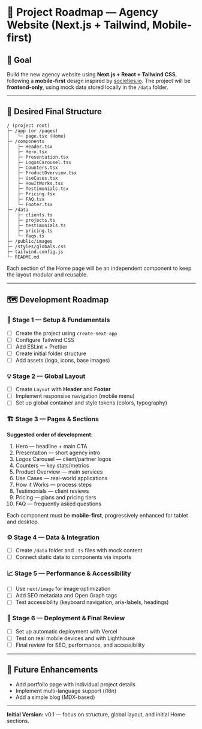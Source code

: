 # 🚀 Project Roadmap — Agency Website (Next.js + Tailwind, Mobile-first)

## 🎯 Goal

Build the new agency website using **Next.js + React + Tailwind CSS**, following a **mobile-first** design inspired by [societies.io](https://www.societies.io/). The project will be **frontend-only**, using mock data stored locally in the `/data` folder.

---

## 🧱 Desired Final Structure

```
/ (project root)
├─ /app (or /pages)
│   └─ page.tsx (Home)
├─ /components
│   ├─ Header.tsx
│   ├─ Hero.tsx
│   ├─ Presentation.tsx
│   ├─ LogosCarousel.tsx
│   ├─ Counters.tsx
│   ├─ ProductOverview.tsx
│   ├─ UseCases.tsx
│   ├─ HowItWorks.tsx
│   ├─ Testimonials.tsx
│   ├─ Pricing.tsx
│   ├─ FAQ.tsx
│   └─ Footer.tsx
├─ /data
│   ├─ clients.ts
│   ├─ projects.ts
│   ├─ testimonials.ts
│   ├─ pricing.ts
│   └─ faqs.ts
├─ /public/images
├─ /styles/globals.css
├─ tailwind.config.js
└─ README.md
```

Each section of the Home page will be an independent component to keep the layout modular and reusable.

---

## 🗺️ Development Roadmap

### 🧩 Stage 1 — Setup & Fundamentals

* [ ] Create the project using `create-next-app`
* [ ] Configure Tailwind CSS
* [ ] Add ESLint + Prettier
* [ ] Create initial folder structure
* [ ] Add assets (logo, icons, base images)

### 💡 Stage 2 — Global Layout

* [ ] Create `Layout` with **Header** and **Footer**
* [ ] Implement responsive navigation (mobile menu)
* [ ] Set up global container and style tokens (colors, typography)

### 🏗️ Stage 3 — Pages & Sections

**Suggested order of development:**

1. Hero — headline + main CTA
2. Presentation — short agency intro
3. Logos Carousel — client/partner logos
4. Counters — key stats/metrics
5. Product Overview — main services
6. Use Cases — real-world applications
7. How it Works — process steps
8. Testimonials — client reviews
9. Pricing — plans and pricing tiers
10. FAQ — frequently asked questions

Each component must be **mobile-first**, progressively enhanced for tablet and desktop.

### ⚙️ Stage 4 — Data & Integration

* [ ] Create `/data` folder and `.ts` files with mock content
* [ ] Connect static data to components via imports

### 📈 Stage 5 — Performance & Accessibility

* [ ] Use `next/image` for image optimization
* [ ] Add SEO metadata and Open Graph tags
* [ ] Test accessibility (keyboard navigation, aria-labels, headings)

### 🚀 Stage 6 — Deployment & Final Review

* [ ] Set up automatic deployment with Vercel
* [ ] Test on real mobile devices and with Lighthouse
* [ ] Final review for SEO, performance, and accessibility

---

## 💾 Future Enhancements

* Add portfolio page with individual project details
* Implement multi-language support (i18n)
* Add a simple blog (MDX-based)

---

**Initial Version:** v0.1 — focus on structure, global layout, and initial Home sections.
